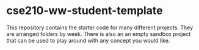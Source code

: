 # cse210-ww-student-template


This repository contains the starter code for many different projects. They are arranged folders by week. There is also an an empty sandbox project that can be used to play around with any concept you would like.
